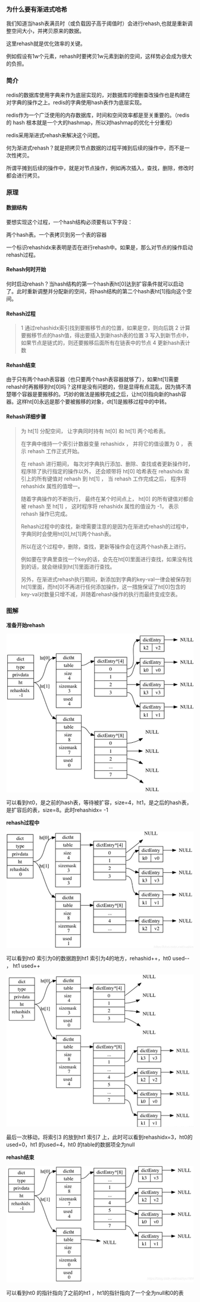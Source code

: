 ### 为什么要有渐进式哈希

  我们知道当hash表满员时（或负载因子高于阈值时）会进行rehash,也就是重新调整空间大小，并拷贝原来的数据。

  这里rehash就是优化效率的关键。

  例如假设有1w个元素，rehash时要拷贝1w元素到新的空间，这样势必会成为很大的负担。



### 简介

  redis的数据库使用字典来作为底层实现的，对数据库的增删查改操作也是构建在对字典的操作之上。redis的字典使用hash表作为底层实现。

  redis作为一个广泛使用的内存数据库，时间和空间效率都是至关重要的。（redis 的 hash 根本就是一个大的hashmap，所以对hashmap的优化十分重视）

  redis采用渐进式rehash来解决这个问题。

  何为渐进式rehash？就是把拷贝节点数据的过程平摊到后续的操作中，而不是一次性拷贝。

  所谓平摊到后续的操作中，就是对节点操作，例如再次插入，查找，删除，修改时都会进行拷贝。



### 原理



#### 数据结构

  要想实现这个过程，一个hash结构必须要有以下字段：

  两个hash表。一个表拷贝到另一个表的容器

  一个标识rehashidx来表明是否在进行rehash中。如果是，那么对节点的操作启动rehash过程。



#### Rehash何时开始

  何时启动rehash？当hash结构的第一个hash表ht[0]达到扩容条件就可以启动了。此时重新调整并分配新的空间，将hash结构的第二个hash表ht[1]指向这个空间。



#### Rehash过程

> 1 通过rehashidx索引找到要搬移节点的位置，如果是空，则向后跳
> 2 计算要搬移节点的hash值，得出要插入到新hash表的位置
> 3 写入到新节点中，如果节点是链式的，则还要搬移后面所有在链表中的节点
> 4 更新hash表计数



#### Rehash结束

  由于只有两个hash表容器（也只要两个hash表容器就够了），如果ht[1]需要rehash时再搬移到ht[0]吗？这样是没有问题的，但是显得有点混乱，因为搞不清楚哪个容器是要搬移的。巧妙的做法是搬移完成之后，让ht[0]指向新的hash容器。这样ht[0]永远是那个要被搬移的对象，dt[1]是搬移过程中的中转。



#### Rehash详细步骤

> 为 ht[1] 分配空间， 让字典同时持有 ht[0] 和 ht[1] 两个哈希表。
>
> 在字典中维持一个索引计数器变量 rehashidx ， 并将它的值设置为 0 ， 表示 rehash 工作正式开始。
>
> 在 rehash 进行期间， 每次对字典执行添加、删除、查找或者更新操作时， 程序除了执行指定的操作以外， 还会顺带将 ht[0] 哈希表在 rehashidx 索引上的所有键值对 rehash 到 ht[1] ， 当 rehash 工作完成之后， 程序将 rehashidx 属性的值增一。
>
> 随着字典操作的不断执行， 最终在某个时间点上， ht[0] 的所有键值对都会被 rehash 至 ht[1] ， 这时程序将 rehashidx 属性的值设为 -1， 表示 rehash 操作已完成。
>
> Rehash过程中的查找，新增需要注意的是因为在渐进式rehash的过程中，字典同时会使用ht[0],ht[1]两个hash表。
>
> 所以在这个过程中，删除，查找，更新等操作会在这两个hash表上进行。
>
> 例如要在字典里查找一个key的话，会先在ht[0]里面进行查找，如果没有找到的话，就会继续到ht[1]里面进行查找。
>
> 另外，在渐进式rehash执行期间，新添加到字典的key-val一律会被保存到ht[1]里面，而ht[0]不再进行任何添加操作，这一措施保证了ht[0]包含的key-val对数量只增不减，并随着rehash操作的执行而最终变成空表。
>  



### 图解

  **准备开始rehash**

![img](../image/up-b7ffef9bd595caedcbb04291e92cd72851c.png)

  可以看到ht0，是之前的hash表，等待被扩容，size=4，ht1，是之后的hash表，是扩容后的表，size=8。此时rehashidx= -1

  **rehash过程中**

![img](../image/up-a0a45c84bd0e013fc30a648a182a994ea9a.png)

  可以看到ht0 索引为0的数据跑到ht1 索引为4的地方，rehashid++，ht0 used-- ， ht1 used++

![img](../image/up-5e5422642b4b5d51e1f24ea05ccd03bced0.png)

  最后一次移动，将索引3 的放到ht1 索引7 上，此时可以看到rehashidx=3，ht0的used=0，ht1 的used=4，ht0 的table的数据项全为null

  **rehash结束**

![img](../image/up-1e29b42c6cdb56897a81818bb484a566ba0.png)

  可以看到ht0 的指针指向了之前的ht1 ，ht1的指针指向了一个全为null和0的表
